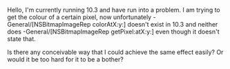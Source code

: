 Hello, I'm currently running 10.3 and have run into a problem. I am trying to get the colour of a certain pixel, now unfortunately -General/[NSBitmapImageRep colorAtX:y:] doesn't exist in 10.3 and neither does -General/[NSBitmapImageRep getPixel:atX:y:] even though it doesn't state that.

Is there any conceivable way that I could achieve the same effect easily? Or would it be too hard for it to be a bother?